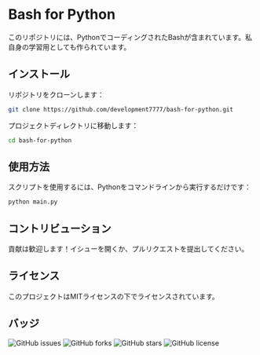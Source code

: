 # Bash for Python

このリポジトリには、PythonでコーディングされたBashが含まれています。私自身の学習用としても作られています。

## インストール

リポジトリをクローンします：

```bash
git clone https://github.com/development7777/bash-for-python.git
```

プロジェクトディレクトリに移動します：

```bash
cd bash-for-python
```

## 使用方法

スクリプトを使用するには、Pythonをコマンドラインから実行するだけです：

```bash
python main.py
```

## コントリビューション

貢献は歓迎します！イシューを開くか、プルリクエストを提出してください。

## ライセンス

このプロジェクトはMITライセンスの下でライセンスされています。

## バッジ

![GitHub issues](https://img.shields.io/github/issues/development7777/bash-for-python)
![GitHub forks](https://img.shields.io/github/forks/development7777/bash-for-python)
![GitHub stars](https://img.shields.io/github/stars/development7777/bash-for-python)
![GitHub license](https://img.shields.io/github/license/development7777/bash-for-python)
